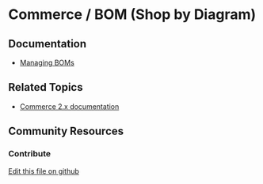 # Commerce / BOM (Shop by Diagram)

## Documentation

* [Managing BOMs](https://learn.liferay.com/commerce/latest/en/managing-a-catalog/creating-and-managing-products/products/managing-boms.html)

## Related Topics

* [Commerce 2.x documentation](https://learn.liferay.com/commerce/2.x/en/index.html)

## Community Resources

### Contribute

[Edit this file on github](https://github.com/olafk/controlpanel-documentation-docs/blob/master/md/73en/com_liferay_commerce_bom_admin_web_internal_portlet_CommerceBOMAdminPortlet.md)
